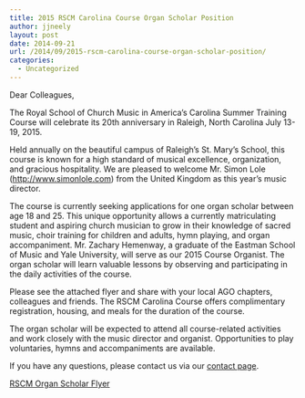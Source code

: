 ```yaml
---
title: 2015 RSCM Carolina Course Organ Scholar Position
author: jjneely
layout: post
date: 2014-09-21
url: /2014/09/2015-rscm-carolina-course-organ-scholar-position/
categories:
  - Uncategorized
---
```

Dear Colleagues,

The Royal School of Church Music in America&#8217;s Carolina Summer Training
Course will celebrate its 20th anniversary in Raleigh, North Carolina July
13-19, 2015.

Held annually on the beautiful campus of Raleigh&#8217;s St. Mary&#8217;s
School, this  course is known for a high standard of musical excellence,
organization, and  gracious hospitality. We are pleased to welcome Mr. Simon
Lole  (http://www.simonlole.com) from the United Kingdom as this year&#8217;s music
director.

The course is currently seeking applications for one organ scholar between  age
18 and 25. This unique opportunity allows a currently matriculating  student
and aspiring church musician to grow in their knowledge of sacred  music, choir
training for children and adults, hymn playing, and organ  accompaniment. Mr.
Zachary Hemenway, a graduate of the Eastman School of  Music and Yale
University, will serve as our 2015 Course Organist. The organ  scholar will
learn valuable lessons by observing and participating in the  daily activities
of the course.

Please see the attached flyer and share with your local AGO chapters,
colleagues and friends. The RSCM Carolina Course offers complimentary
registration, housing, and meals for the duration of the course.

The organ scholar will be expected to attend all course-related activities  and
work closely with the music director and organist. Opportunities to play
voluntaries, hymns and accompaniments are available.

If you have any questions, please contact us via our [contact page][1].

[RSCM Organ Scholar Flyer][2]

[1]: /contact/
[2]: /wp-content/uploads/2014/09/RSCM-Organ-Scholar-Flyer.pdf
